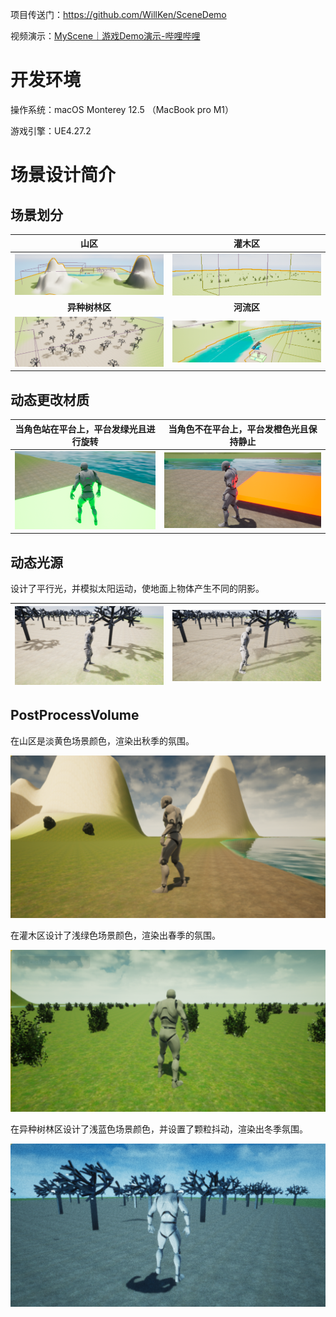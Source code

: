 项目传送门：https://github.com/WillKen/SceneDemo

视频演示：[MyScene｜游戏Demo演示-哔哩哔哩](https://b23.tv/C608VlS)

# 开发环境

操作系统：macOS Monterey 12.5 （MacBook pro M1）

游戏引擎：UE4.27.2

# 场景设计简介

## 场景划分

|                             山区                             |                            灌木区                            |
| :----------------------------------------------------------: | :----------------------------------------------------------: |
| ![image-20220904045227943](./README.assets/image-20220904045227943.png) | ![image-20220904045314335](./README.assets/image-20220904045314335.png) |
|                        **异种树林区**                        |                          **河流区**                          |
| ![image-20220904045414075](./README.assets/image-20220904045414075.png) | ![image-20220904045335762](./README.assets/image-20220904045335762.png) |

## 动态更改材质

|            当角色站在平台上，平台发绿光且进行旋转            |           当角色不在平台上，平台发橙色光且保持静止           |
| :----------------------------------------------------------: | :----------------------------------------------------------: |
| ![image-20220904045458503](./README.assets/image-20220904045458503.png) | ![image-20220904045530960](./README.assets/image-20220904045530960.png) |

## 动态光源

设计了平行光，并模拟太阳运动，使地面上物体产生不同的阴影。

| ![image-20220904045739422](./README.assets/image-20220904045739422.png) | ![image-20220904045827407](./README.assets/image-20220904045827407.png) |
| ------------------------------------------------------------ | ------------------------------------------------------------ |



## PostProcessVolume

在山区是淡黄色场景颜色，渲染出秋季的氛围。

![image-20220904050028252](./README.assets/image-20220904050028252.png)

在灌木区设计了浅绿色场景颜色，渲染出春季的氛围。

![image-20220904045948162](./README.assets/image-20220904045948162.png)

在异种树林区设计了浅蓝色场景颜色，并设置了颗粒抖动，渲染出冬季氛围。

![image-20220904045911578](./README.assets/image-20220904045911578.png)
